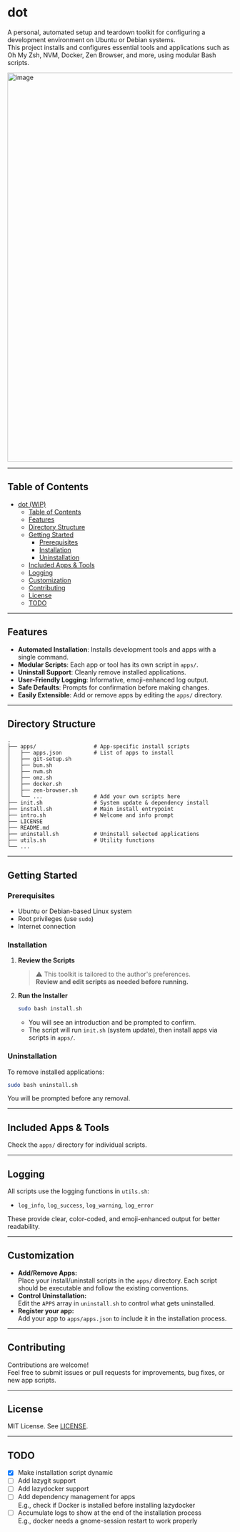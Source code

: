 # dot

A personal, automated setup and teardown toolkit for configuring a development environment on Ubuntu or Debian systems.  
This project installs and configures essential tools and applications such as Oh My Zsh, NVM, Docker, Zen Browser, and more, using modular Bash scripts.

<img width="1067" height="871" alt="image" src="https://github.com/user-attachments/assets/a2d2234b-d400-4146-b10a-d07680587546" />

---

## Table of Contents

- [dot (WIP)](#dot-wip)
  - [Table of Contents](#table-of-contents)
  - [Features](#features)
  - [Directory Structure](#directory-structure)
  - [Getting Started](#getting-started)
    - [Prerequisites](#prerequisites)
    - [Installation](#installation)
    - [Uninstallation](#uninstallation)
  - [Included Apps \& Tools](#included-apps--tools)
  - [Logging](#logging)
  - [Customization](#customization)
  - [Contributing](#contributing)
  - [License](#license)
  - [TODO](#todo)

---

## Features

- **Automated Installation**: Installs development tools and apps with a single command.
- **Modular Scripts**: Each app or tool has its own script in `apps/`.
- **Uninstall Support**: Cleanly remove installed applications.
- **User-Friendly Logging**: Informative, emoji-enhanced log output.
- **Safe Defaults**: Prompts for confirmation before making changes.
- **Easily Extensible**: Add or remove apps by editing the `apps/` directory.

---

## Directory Structure

```
.
├── apps/                  # App-specific install scripts
│   ├── apps.json          # List of apps to install
│   ├── git-setup.sh
│   ├── bun.sh
│   ├── nvm.sh
│   ├── omz.sh
│   ├── docker.sh
│   ├── zen-browser.sh
│   └── ...                # Add your own scripts here
├── init.sh                # System update & dependency install
├── install.sh             # Main install entrypoint
├── intro.sh               # Welcome and info prompt
├── LICENSE
├── README.md
├── uninstall.sh           # Uninstall selected applications
├── utils.sh               # Utility functions
└── ...
```

---

## Getting Started

### Prerequisites

- Ubuntu or Debian-based Linux system
- Root privileges (use `sudo`)
- Internet connection

### Installation

1. **Review the Scripts**

   > ⚠️ This toolkit is tailored to the author's preferences.  
   > **Review and edit scripts as needed before running.**

2. **Run the Installer**

   ```sh
   sudo bash install.sh
   ```

   - You will see an introduction and be prompted to confirm.
   - The script will run `init.sh` (system update), then install apps via scripts in `apps/`.

### Uninstallation

To remove installed applications:

```sh
sudo bash uninstall.sh
```

You will be prompted before any removal.

---

## Included Apps & Tools
Check the `apps/` directory for individual scripts.

---

## Logging

All scripts use the logging functions in `utils.sh`:

- `log_info`, `log_success`, `log_warning`, `log_error`

These provide clear, color-coded, and emoji-enhanced output for better readability.

---

## Customization

- **Add/Remove Apps:**  
  Place your install/uninstall scripts in the `apps/` directory. Each script should be executable and follow the existing conventions.
- **Control Uninstallation:**  
  Edit the `APPS` array in `uninstall.sh` to control what gets uninstalled.
- **Register your app:**  
  Add your app to `apps/apps.json` to include it in the installation process.

---

## Contributing

Contributions are welcome!  
Feel free to submit issues or pull requests for improvements, bug fixes, or new app scripts.

---

## License

MIT License. See [LICENSE](LICENSE).

---

## TODO

- [x] Make installation script dynamic
- [ ] Add lazygit support
- [ ] Add lazydocker support
- [ ] Add dependency management for apps
    <br /> E.g., check if Docker is installed before installing lazydocker
- [ ] Accumulate logs to show at the end of the installation process
    <br /> E.g., docker needs a gnome-session restart to work properly
